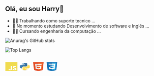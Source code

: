 ## Olá, eu sou Harry👋

- 👨‍💻 Trabalhando como suporte tecnico ...
- 🎯 No momento estudando Desenvolvimento de software e Inglês ...
- 👨‍🎓 Cursando engenharia da computação ...

![Anurag's GitHub stats](https://github-readme-stats.vercel.app/api?username=HarryDAssisG&show_icons=true&theme=radical)

![Top Langs](https://github-readme-stats.vercel.app/api/top-langs/?username=HarryDAssisG&layout=compact)

<div style="display: inline_block"><br>
  <img align="center" alt="Rafa-Js" height="30" width="40" src="https://raw.githubusercontent.com/devicons/devicon/master/icons/javascript/javascript-plain.svg">
  <img align="center" alt="Rafa-Python" height="30" width="40" src="https://raw.githubusercontent.com/devicons/devicon/master/icons/python/python-original.svg">
  <img align="center" alt="Rafa-HTML" height="30" width="40" src="https://raw.githubusercontent.com/devicons/devicon/master/icons/html5/html5-original.svg">
  <img align="center" alt="Rafa-CSS" height="30" width="40" src="https://raw.githubusercontent.com/devicons/devicon/master/icons/css3/css3-original.svg">
</div>
